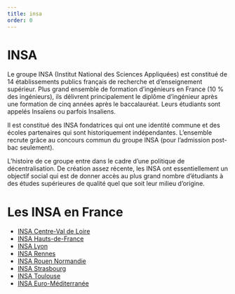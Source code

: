 ```yaml
---
title: insa
order: 0
---
```


# INSA

Le groupe INSA (Institut National des Sciences Appliquées) est constitué de 14 établissements publics français de recherche et d’enseignement supérieur. Plus grand ensemble de formation d’ingénieurs en France (10 % des ingénieurs), ils délivrent principalement le diplôme d’ingénieur après une formation de cinq années après le baccalauréat. Leurs étudiants sont appelés Insaïens ou parfois Insaliens.

Il est constitué des INSA fondatrices qui ont une identité commune et des écoles partenaires qui sont historiquement indépendantes. L’ensemble recrute grâce au concours commun du groupe INSA (pour l’admission post-bac seulement).

L’histoire de ce groupe entre dans le cadre d’une politique de décentralisation. De création assez récente, les INSA ont essentiellement un objectif social qui est de donner accès au plus grand nombre d’étudiants à des études supérieures de qualité quel que soit leur milieu d’origine.

# Les INSA en France

- [INSA Centre-Val de Loire](https://www.groupe-insa.fr/decouvrir/nos-ecoles/insa-centre-val-de-loire)
- [INSA Hauts-de-France](https://www.groupe-insa.fr/decouvrir/nos-ecoles/insa-hauts-de-france)
- [INSA Lyon](https://www.groupe-insa.fr/decouvrir/nos-ecoles/insa-lyon)
- [INSA Rennes](https://www.groupe-insa.fr/decouvrir/nos-ecoles/insa-rennes)
- [INSA Rouen Normandie](https://www.groupe-insa.fr/decouvrir/nos-ecoles/insa-rouen-normandie)
- [INSA Strasbourg](https://www.groupe-insa.fr/decouvrir/nos-ecoles/insa-strasbourg)
- [INSA Toulouse](https://www.groupe-insa.fr/decouvrir/nos-ecoles/insa-toulouse)
- [INSA Euro-Méditerranée](https://www.groupe-insa.fr/decouvrir/nos-ecoles/insa-euro-mediterranee)
